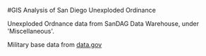#GIS Analysis of San Diego Unexploded Ordinance

Unexploded Ordnance data from SanDAG Data Warehouse, under 'Miscellaneous'.

Military base data from [data.gov](https://catalog.data.gov/dataset/tiger-line-shapefile-2013-nation-u-s-military-installation-national-shapefile)

